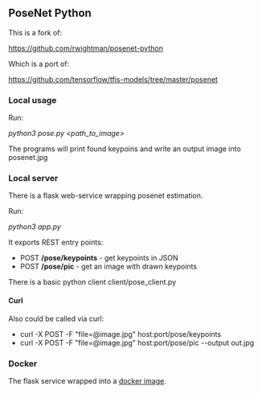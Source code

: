 ## PoseNet Python

This is a fork of:

https://github.com/rwightman/posenet-python

Which is a port of:

https://github.com/tensorflow/tfjs-models/tree/master/posenet

### Local usage

Run:

*python3 pose.py <path_to_image>*

The programs will print found keypoins and write an output image into posenet.jpg

### Local server

There is a flask web-service wrapping posenet estimation.

Run:

*python3 app.py*

It exports REST entry points:
- POST **/pose/keypoints** - get keypoints in JSON
- POST **/pose/pic** - get an image with drawn keypoints

There is a basic python client client/pose_client.py

#### Curl

Also could be called via curl:
- curl -X POST -F "file=@image.jpg" host:port/pose/keypoints
- curl -X POST -F "file=@image.jpg" host:port/pose/pic --output out.jpg

### Docker

The flask service wrapped into a [docker image](https://hub.docker.com/repository/docker/tprlab/tf-posenet-python).

